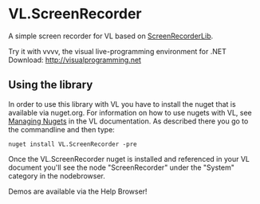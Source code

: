 # VL.ScreenRecorder
A simple screen recorder for VL based on [ScreenRecorderLib](https://www.nuget.org/packages/ScreenRecorderLib).

Try it with vvvv, the visual live-programming environment for .NET  
Download: http://visualprogramming.net

## Using the library
In order to use this library with VL you have to install the nuget that is available via nuget.org. For information on how to use nugets with VL, see [Managing Nugets](https://thegraybook.vvvv.org/reference/libraries/dependencies.html#manage-nugets) in the VL documentation. As described there you go to the commandline and then type:

    nuget install VL.ScreenRecorder -pre

Once the VL.ScreenRecorder nuget is installed and referenced in your VL document you'll see the node "ScreenRecorder" under the "System" category in the nodebrowser. 

Demos are available via the Help Browser!

